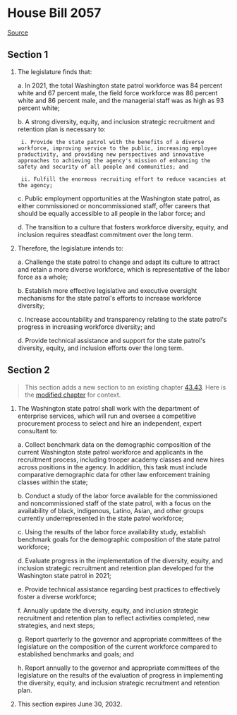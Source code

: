 # House Bill 2057

[Source](http://lawfilesext.leg.wa.gov/biennium/2021-22/Xml/Bills/House%20Bills/2057.xml)
## Section 1
1. The legislature finds that:

    a. In 2021, the total Washington state patrol workforce was 84 percent white and 67 percent male, the field force workforce was 86 percent white and 86 percent male, and the managerial staff was as high as 93 percent white;

    b. A strong diversity, equity, and inclusion strategic recruitment and retention plan is necessary to:

        i. Provide the state patrol with the benefits of a diverse workforce, improving service to the public, increasing employee productivity, and providing new perspectives and innovative approaches to achieving the agency's mission of enhancing the safety and security of all people and communities; and

        ii. Fulfill the enormous recruiting effort to reduce vacancies at the agency;

    c. Public employment opportunities at the Washington state patrol, as either commissioned or noncommissioned staff, offer careers that should be equally accessible to all people in the labor force; and

    d. The transition to a culture that fosters workforce diversity, equity, and inclusion requires steadfast commitment over the long term.

2. Therefore, the legislature intends to:

    a. Challenge the state patrol to change and adapt its culture to attract and retain a more diverse workforce, which is representative of the labor force as a whole;

    b. Establish more effective legislative and executive oversight mechanisms for the state patrol's efforts to increase workforce diversity;

    c. Increase accountability and transparency relating to the state patrol's progress in increasing workforce diversity; and

    d. Provide technical assistance and support for the state patrol's diversity, equity, and inclusion efforts over the long term.


## Section 2
> This section adds a new section to an existing chapter [43.43](/rcw/43_state_government—executive/43.043_washington_state_patrol.md). Here is the [modified chapter](rcw/43_state_government—executive/43.043_washington_state_patrol.md) for context.

1. The Washington state patrol shall work with the department of enterprise services, which will run and oversee a competitive procurement process to select and hire an independent, expert consultant to:

    a. Collect benchmark data on the demographic composition of the current Washington state patrol workforce and applicants in the recruitment process, including trooper academy classes and new hires across positions in the agency. In addition, this task must include comparative demographic data for other law enforcement training classes within the state;

    b. Conduct a study of the labor force available for the commissioned and noncommissioned staff of the state patrol, with a focus on the availability of black, indigenous, Latino, Asian, and other groups currently underrepresented in the state patrol workforce;

    c. Using the results of the labor force availability study, establish benchmark goals for the demographic composition of the state patrol workforce;

    d. Evaluate progress in the implementation of the diversity, equity, and inclusion strategic recruitment and retention plan developed for the Washington state patrol in 2021;

    e. Provide technical assistance regarding best practices to effectively foster a diverse workforce;

    f. Annually update the diversity, equity, and inclusion strategic recruitment and retention plan to reflect activities completed, new strategies, and next steps;

    g. Report quarterly to the governor and appropriate committees of the legislature on the composition of the current workforce compared to established benchmarks and goals; and

    h. Report annually to the governor and appropriate committees of the legislature on the results of the evaluation of progress in implementing the diversity, equity, and inclusion strategic recruitment and retention plan.

2. This section expires June 30, 2032.

